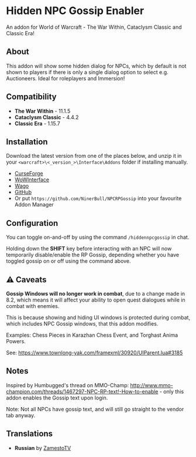 # Hidden NPC Gossip Enabler
An addon for World of Warcraft - The War Within, Cataclysm Classic and Classic Era!


## About
This addon will show some hidden dialog for NPCs, which by default is not shown to players if there is only a single dialog option to select e.g. Auctioneers.
Ideal for roleplayers and Immersion!


## Compatibility
* **The War Within** - 11.1.5
* **Cataclysm Classic** - 4.4.2
* **Classic Era** - 1.15.7


## Installation
Download the latest version from one of the places below, and unzip it in your `<warcraft>\<_version_>\Interface\Addons` folder if installing manually.

* [CurseForge](https://www.curseforge.com/wow/addons/npc-rp-gossip)
* [WoWInterface](https://www.wowinterface.com/downloads/info25707-NPCRPGossipTextRe-enabler.html)
* [Wago](https://addons.wago.io/addons/npc-rp-gossip)
* [GitHub](https://github.com/NinerBull/NPCRPGossip/releases/latest)
* Or put `https://github.com/NinerBull/NPCRPGossip` into your favourite Addon Manager


## Configuration
You can toggle on-and-off by using the command `/hiddennpcgossip` in chat.

Holding down the **SHIFT** key before interacting with an NPC will now temporarily disable/enable the RP Gossip, depending whether you have toggled gossip on or off using the command above.


## :warning: Caveats
**Gossip Windows will no longer work in combat**, due to a change made in 8.2, which means it will affect your ability to open quest dialogues while in combat with enemies.

This is because showing and hiding UI windows is protected during combat, which includes NPC Gossip windows, that this addon modifies.

Examples: Chess Pieces in Karazhan Chess Event, and Torghast Anima Powers.

See: https://www.townlong-yak.com/framexml/30920/UIParent.lua#3185


## Notes
Inspired by Humbugged's thread on MMO-Champ: http://www.mmo-champion.com/threads/1467297-NPC-RP-text!-How-to-enable - only this addon enables the Gossip text upon login.

Note: Not all NPCs have gossip text, and will still go straight to the vendor tab anyway.

## Translations
* **Russian** by [ZamestoTV](https://github.com/Hubbotu)